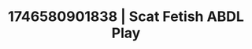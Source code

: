 ---
categories:
- Artistic control
- AI-generated
- Sensual teasing
- Consent-based play
- Gender-fluid lovers
- ASMR
- Cosplay
- Eclectic erotica
image: /assets/images/1746580901838.jpg
layout: post
seo:
  description: Featured content with artistic ABDL Play, Scat Fetish. HD images available.
  keywords: ABDL Play, Scat Fetish
  og_image: /assets/images/1746580901838.jpg
  schema_type: VisualArtwork
tags:
- '#1746580901838'
- Scat Fetish
- ABDL Play
title: 1746580901838 | Scat Fetish ABDL Play
---
